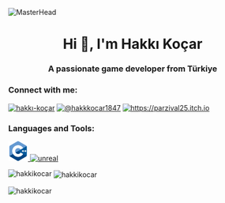 ![MasterHead](https://img.itch.zone/aW1nLzEwODczODM5LnBuZw==/original/LqFvnw.png)
<h1 align="center">Hi 👋, I'm Hakkı Koçar</h1>
<h3 align="center">A passionate game developer from Türkiye</h3>

<h3 align="left">Connect with me:</h3>
<p align="left">
<a href="https://linkedin.com/in/hakkı-koçar" target="blank"><img align="center" src="https://raw.githubusercontent.com/rahuldkjain/github-profile-readme-generator/master/src/images/icons/Social/linked-in-alt.svg" alt="hakkı-koçar" height="30" width="40" /></a>
<a href="https://www.youtube.com/channel/UCc5kcc-CfU9ukfgCfsErHRQ" target="blank"><img align="center" src="https://raw.githubusercontent.com/rahuldkjain/github-profile-readme-generator/master/src/images/icons/Social/youtube.svg" alt="@hakkkocar1847" height="30" width="40" /></a>
<a href="https://parzival25.itch.io" target="blank"><img align="center" src="https://raw.githubusercontent.com/rahuldkjain/github-profile-readme-generator/master/src/images/icons/Social/rss.svg" alt="https://parzival25.itch.io" height="30" width="40" /></a>
</p>

<h3 align="left">Languages and Tools:</h3>
<p align="left"> <a href="https://www.w3schools.com/cpp/" target="_blank" rel="noreferrer"> <img src="https://raw.githubusercontent.com/devicons/devicon/master/icons/cplusplus/cplusplus-original.svg" alt="cplusplus" width="40" height="40"/> </a> <a href="https://unrealengine.com/" target="_blank" rel="noreferrer"> <img src="https://raw.githubusercontent.com/kenangundogan/fontisto/036b7eca71aab1bef8e6a0518f7329f13ed62f6b/icons/svg/brand/unreal-engine.svg" alt="unreal" width="40" height="40"/> </a> </p>

<p><img align="left" src="https://github-readme-stats.vercel.app/api/top-langs?username=hakkikocar&show_icons=true&locale=en&layout=compact" alt="hakkikocar" /></p>

<p>&nbsp;<img align="center" src="https://github-readme-stats.vercel.app/api?username=hakkikocar&show_icons=true&locale=en" alt="hakkikocar" /></p>

<p><img align="center" src="https://github-readme-streak-stats.herokuapp.com/?user=hakkikocar&" alt="hakkikocar" /></p>
